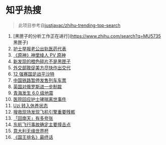 # 知乎热搜

> 此项目参考自[justjavac/zhihu-trending-top-search](https://github.com/justjavac/zhihu-trending-top-search/blob/main/utils.ts)

<!-- BEGIN -->
  <!-- 最后更新时间:Sat Mar 26 2022 08:14:00 GMT+0000 (Coordinated Universal Time) -->
  1. [黑匣子的分析工作正在进行](https://www.zhihu.com/search?q=MU5735 黑匣子)
1. [护士举报老公出轨医药代表](https://www.zhihu.com/search?q=护士举报老公出轨)
1. [《原神》神里绫人 PV 原神](https://www.zhihu.com/search?q=原神)
1. [新发现的橙色碎片不是黑匣子](https://www.zhihu.com/search?q=黑匣子)
1. [外交部敦促美方尽快作出交代](https://www.zhihu.com/search?q=美方涉乌生物实验室)
1. [12 强赛国足战平沙特](https://www.zhihu.com/search?q=国足)
1. [中国铁路暂停发售列车车票](https://www.zhihu.com/search?q=暂停发售车票)
1. [英国对俄罗斯进一步制裁](https://www.zhihu.com/search?q=英国对俄罗斯进一步制裁)
1. [青海发生 6.0 级地震](https://www.zhihu.com/search?q=青海地震)
1. [医院回应护士哮喘离世事件](https://www.zhihu.com/search?q=医院回应)
1. [Uzi 转入休养状态](https://www.zhihu.com/search?q=uzi)
1. [搜救现场发现飞机引擎重要残骸](https://www.zhihu.com/search?q=发现飞机残骸)
1. [「回南天」有多夸张](https://www.zhihu.com/search?q=回南天)
1. [东航飞行事故确定主要撞击点](https://www.zhihu.com/search?q=确定坠机事故主要撞击点)
1. [意大利无缘世界杯](https://www.zhihu.com/search?q=意大利无缘世界杯)
1. [《国王排名》最终话](https://www.zhihu.com/search?q=国王排名)
  <!-- END -->